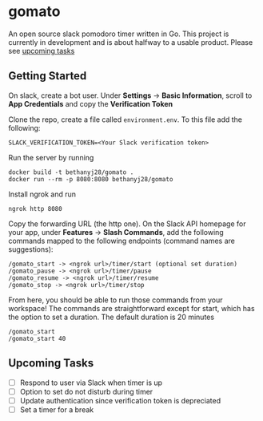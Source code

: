 # gomato
An open source slack pomodoro timer written in Go. This project is currently in development and is about halfway to a usable product. Please see [upcoming tasks](#upcoming-tasks)

## Getting Started

On slack, create a bot user. Under **Settings** &#8594; **Basic Information**, scroll to **App Credentials** and copy the **Verification Token**

Clone the repo, create a file called `environment.env`. To this file add the following:

```
SLACK_VERIFICATION_TOKEN=<Your Slack verification token>
```

Run the server by running 

```
docker build -t bethanyj28/gomato .
docker run --rm -p 8080:8080 bethanyj28/gomato
```

Install ngrok and run 

```
ngrok http 8080
```

Copy the forwarding URL (the http one). On the Slack API homepage for your app, under **Features** &#8594; **Slash Commands**, add the following commands mapped to the following endpoints (command names are suggestions):

```
/gomato_start -> <ngrok url>/timer/start (optional set duration)
/gomato_pause -> <ngrok url>/timer/pause
/gomato_resume -> <ngrok url>/timer/resume
/gomato_stop -> <ngrok url>/timer/stop
```

From here, you should be able to run those commands from your workspace! The commands are straightforward except for start, which has the option to set a duration. The default duration is 20 minutes

```
/gomato_start
/gomato_start 40
```

## Upcoming Tasks
- [ ] Respond to user via Slack when timer is up
- [ ] Option to set do not disturb during timer
- [ ] Update authentication since verification token is depreciated
- [ ] Set a timer for a break
